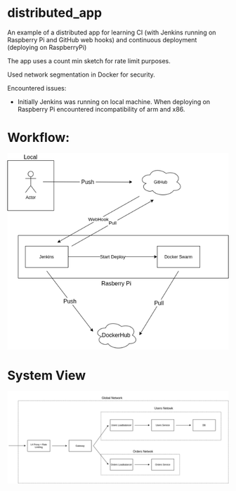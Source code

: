 # distributed_app
An example of a distributed app for learning CI (with Jenkins running on Raspberry Pi and GitHub web hooks) and continuous deployment  (deploying on RaspberryPi)

The app uses a count min sketch for rate limit purposes.

Used network segmentation in Docker for security.

Encountered issues:

* Initially Jenkins was running on local machine. When deploying on Raspberry Pi encountered incompatibility of arm and x86.

# Workflow:

<img src="https://raw.githubusercontent.com/dgaponcic/distributed_app/master/workflow.png?raw=true" />


# System View

<img src="https://raw.githubusercontent.com/dgaponcic/distributed_app/master/system_view.png?raw=true" />
